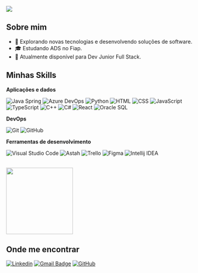 ![](https://komarev.com/ghpvc/?username=Murilo-Capristo&color=006bed)

## Sobre mim

- 🤔 Explorando novas tecnologias e desenvolvendo soluções de software.
- 🎓 Estudando ADS no Fiap.
- 💼 Atualmente disponível para Dev Junior Full Stack.

## Minhas Skills

**Aplicações e dados**

![Java Spring](https://img.shields.io/badge/-Java%20Spring-6DB33F?logo=spring&logoColor=white&style=for-the-badge)
![Azure DevOps](https://img.shields.io/badge/-Azure%20DevOps-0078D7?logo=artixlinux&logoColor=white&style=for-the-badge)
![Python](https://img.shields.io/badge/-Python-3776AB?logo=python&logoColor=white&style=for-the-badge)
![HTML](https://img.shields.io/badge/-HTML5-E34F26?logo=html5&logoColor=white&style=for-the-badge)
![CSS](https://img.shields.io/badge/-CSS3-1572B6?logo=css3&logoColor=white&style=for-the-badge)
![JavaScript](https://img.shields.io/badge/-JavaScript-F7DF1E?logo=javascript&logoColor=black&style=for-the-badge)
![TypeScript](https://img.shields.io/badge/-TypeScript-3178C6?logo=typescript&logoColor=white&style=for-the-badge)
![C++](https://img.shields.io/badge/-C++-00599C?logo=cplusplus&logoColor=white&style=for-the-badge)
![C#](https://img.shields.io/badge/-C%23-239120?logo=csharp&logoColor=white&style=for-the-badge)
![React](https://img.shields.io/badge/-React-61DAFB?logo=react&logoColor=black&style=for-the-badge)
![Oracle SQL](https://img.shields.io/badge/-Oracle%20SQL-F80000?logo=oracle&logoColor=white&style=for-the-badge)



**DevOps**

![Git](https://img.shields.io/badge/-Git-333333?style=flat&logo=git)
![GitHub](https://img.shields.io/badge/-GitHub-333333?style=flat&logo=github)


**Ferramentas de desenvolvimento**

![Visual Studio Code](https://img.shields.io/badge/-Visual%20Studio%20Code-333333?style=flat&logo=visual-studio-code&logoColor=007ACC)
![Astah](https://img.shields.io/badge/-Astah-333333?style=flat&logo=astah-ide&logoColor=2C2255)
![Trello](https://img.shields.io/badge/-Trello-333333?style=flat&logo=trello&logoColor=007ACC)
![Figma](https://img.shields.io/badge/-Figma-333333?style=flat&logo=figma&logoColor=007ACC)
![Intellij IDEA](https://img.shields.io/badge/-Intellij%20IDEA-333333?style=flat&logo=intellij-idea&logoColor=000000)

<br/>

<a href="https://github.com/Murilo-Capristo" title="Perfil do Murilo">
  <img height="180em" src="https://github-readme-stats.vercel.app/api?username=Murilo-Capristo&theme=dracula&show_icons=true" />
</a>

## Onde me encontrar

[![Linkedin](https://img.shields.io/badge/-Murilo%20Capristo-blue?style=flat-square&logo=Linkedin&logoColor=white&link=https://www.linkedin.com/in/murilo-capristo-78809a306/)](https://www.linkedin.com/in/murilo-capristo-78809a306/)
[![Gmail Badge](https://img.shields.io/badge/-murilocapristo@gmail.com-006bed?style=flat-square&logo=Gmail&logoColor=white&link=mailto:murilocapristo@gmail.com)](mailto:murilocapristo@gmail.com)
[![GitHub](https://img.shields.io/github/followers/Murilo-Capristo?label=follow&style=social)](https://github.com/Murilo-Capristo)
